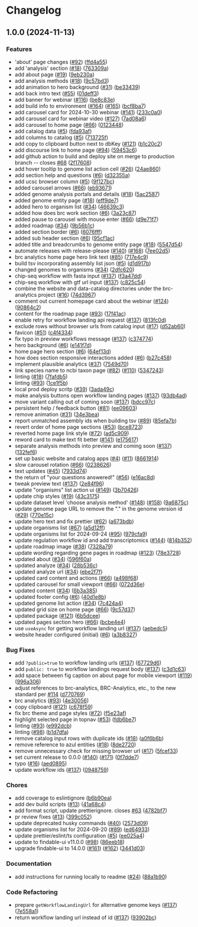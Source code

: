 # Changelog

## 1.0.0 (2024-11-13)


### Features

* 'about' page changes ([#92](https://github.com/galaxyproject/brc-analytics/issues/92)) ([ffd4a55](https://github.com/galaxyproject/brc-analytics/commit/ffd4a5516dd3f0c957ec432a8b1616f38cacff2f))
* add 'analysis' section ([#18](https://github.com/galaxyproject/brc-analytics/issues/18)) ([763309a](https://github.com/galaxyproject/brc-analytics/commit/763309a53f58731a90e5bcd0343e92b64544fcfc))
* add about page ([#19](https://github.com/galaxyproject/brc-analytics/issues/19)) ([9eb230a](https://github.com/galaxyproject/brc-analytics/commit/9eb230acb810c0b0b6a2b9f04dedaecbf2d46941))
* add analysis methods ([#18](https://github.com/galaxyproject/brc-analytics/issues/18)) ([9c57bd3](https://github.com/galaxyproject/brc-analytics/commit/9c57bd3028009cbfb2486d7934f8c89a68871f0d))
* add animation to hero background ([#31](https://github.com/galaxyproject/brc-analytics/issues/31)) ([be33439](https://github.com/galaxyproject/brc-analytics/commit/be334390d842a3f58df87d15b8f2fbb3cb76dcbd))
* add back intro text ([#55](https://github.com/galaxyproject/brc-analytics/issues/55)) ([01deff3](https://github.com/galaxyproject/brc-analytics/commit/01deff366cfe8ed5ba41b98ccc4a1bd0ef9fdb92))
* add banner for webinar ([#116](https://github.com/galaxyproject/brc-analytics/issues/116)) ([be8c83e](https://github.com/galaxyproject/brc-analytics/commit/be8c83e3cbcf03c2785fbd99d89f4c2d58467549))
* add build info to environment ([#164](https://github.com/galaxyproject/brc-analytics/issues/164)) ([#165](https://github.com/galaxyproject/brc-analytics/issues/165)) ([bcf8ba7](https://github.com/galaxyproject/brc-analytics/commit/bcf8ba7c342bc2642859f8d8bdee94ed89d8f4fe))
* add carousel card for 2024-10-30 webinar ([#141](https://github.com/galaxyproject/brc-analytics/issues/141)) ([233c0a0](https://github.com/galaxyproject/brc-analytics/commit/233c0a00af04fd4b9795682ea2c2466e307d427e))
* add carousel card for webinar video ([#127](https://github.com/galaxyproject/brc-analytics/issues/127)) ([7ad08a6](https://github.com/galaxyproject/brc-analytics/commit/7ad08a6bc434b73698cec0b1b306193da4ba2d2c))
* add carousel to home page ([#66](https://github.com/galaxyproject/brc-analytics/issues/66)) ([0123448](https://github.com/galaxyproject/brc-analytics/commit/0123448838fe0360dcdaf6db421c988c2d362cd5))
* add catalog data ([#5](https://github.com/galaxyproject/brc-analytics/issues/5)) ([fda93af](https://github.com/galaxyproject/brc-analytics/commit/fda93afdbc7c173289bef3c2b8c90ae1104ce7f6))
* add columns to catalog ([#5](https://github.com/galaxyproject/brc-analytics/issues/5)) ([713725f](https://github.com/galaxyproject/brc-analytics/commit/713725f71db56e297e009975e61ad92b332c0bfb))
* add copy to clipboard button next to dbKey ([#121](https://github.com/galaxyproject/brc-analytics/issues/121)) ([b1c20c2](https://github.com/galaxyproject/brc-analytics/commit/b1c20c2e63e31334a8a1980f90362e99ff70ad61))
* add discourse link to home page ([#94](https://github.com/galaxyproject/brc-analytics/issues/94)) ([59453c6](https://github.com/galaxyproject/brc-analytics/commit/59453c65c15367493a489edfc540656f64c49fe6))
* add github action to build and deploy site on merge to production branch -- closes [#68](https://github.com/galaxyproject/brc-analytics/issues/68) ([2f17608](https://github.com/galaxyproject/brc-analytics/commit/2f17608da599086d02fe7c2eabdd13198dc583fb))
* add hover tooltip to genome list action cell ([#26](https://github.com/galaxyproject/brc-analytics/issues/26)) ([24ae860](https://github.com/galaxyproject/brc-analytics/commit/24ae8606e63d300c59d5be835771a1b7f2f8a255))
* add section help and questions ([#6](https://github.com/galaxyproject/brc-analytics/issues/6)) ([d32355a](https://github.com/galaxyproject/brc-analytics/commit/d32355ae5f024de52befcf603dc9b8e4b3edc130))
* add ucsc browser column ([#5](https://github.com/galaxyproject/brc-analytics/issues/5)) ([9f127bc](https://github.com/galaxyproject/brc-analytics/commit/9f127bcef9baf4140a107665d5e9f1a71d406290))
* added carousel arrows ([#66](https://github.com/galaxyproject/brc-analytics/issues/66)) ([eb93671](https://github.com/galaxyproject/brc-analytics/commit/eb93671db550976d4538ec71e18232bbce33acc1))
* added genome analysis portals and details ([#18](https://github.com/galaxyproject/brc-analytics/issues/18)) ([5ac2587](https://github.com/galaxyproject/brc-analytics/commit/5ac258783d49dc7625dbaa3314e88ab45f8d7e57))
* added genome entity page ([#18](https://github.com/galaxyproject/brc-analytics/issues/18)) ([eff9de7](https://github.com/galaxyproject/brc-analytics/commit/eff9de782347da60e98680eb73a3f4444e387118))
* added hero to organism list ([#34](https://github.com/galaxyproject/brc-analytics/issues/34)) ([46639c3](https://github.com/galaxyproject/brc-analytics/commit/46639c3307ac27fd780d2774ff8857cfa57af23d))
* added how does brc work section ([#6](https://github.com/galaxyproject/brc-analytics/issues/6)) ([3a23c87](https://github.com/galaxyproject/brc-analytics/commit/3a23c87a55c8c9846ca54b418a7f6fd8dcc1d21c))
* added pause to carousel with mouse enter ([#66](https://github.com/galaxyproject/brc-analytics/issues/66)) ([d9e71f7](https://github.com/galaxyproject/brc-analytics/commit/d9e71f7f90f0b11cae9013e9ca0483c78cca2f6a))
* added roadmap ([#34](https://github.com/galaxyproject/brc-analytics/issues/34)) ([9b56b1c](https://github.com/galaxyproject/brc-analytics/commit/9b56b1c225fa6b6fe9a9fa9743c53e5e00ae1a4d))
* added section border ([#6](https://github.com/galaxyproject/brc-analytics/issues/6)) ([6076fff](https://github.com/galaxyproject/brc-analytics/commit/6076fffbad89c357835d00258450d01081c1a33c))
* added sub header section ([#6](https://github.com/galaxyproject/brc-analytics/issues/6)) ([95cf1ac](https://github.com/galaxyproject/brc-analytics/commit/95cf1ac1fbf23695e1ae33bebe38296c0b3c7f9a))
* added title and breadcrumbs to genome entity page ([#18](https://github.com/galaxyproject/brc-analytics/issues/18)) ([5547d54](https://github.com/galaxyproject/brc-analytics/commit/5547d54bfc468a1e6c51006ffc02995141dbd9e5))
* automate releases with release-please ([#140](https://github.com/galaxyproject/brc-analytics/issues/140)) ([#168](https://github.com/galaxyproject/brc-analytics/issues/168)) ([7ee02d5](https://github.com/galaxyproject/brc-analytics/commit/7ee02d5bb71f91deea52434436189cd6591541c2))
* brc analytics home page hero link text ([#85](https://github.com/galaxyproject/brc-analytics/issues/85)) ([717e4c9](https://github.com/galaxyproject/brc-analytics/commit/717e4c99e241c310cf7e0491e5884c81233da88e))
* build tsv incorporating assembly list json ([#5](https://github.com/galaxyproject/brc-analytics/issues/5)) ([d1d917b](https://github.com/galaxyproject/brc-analytics/commit/d1d917b15122528c6a91c12dd5a3956b9d4a4244))
* changed genomes to organisms ([#34](https://github.com/galaxyproject/brc-analytics/issues/34)) ([2dfc620](https://github.com/galaxyproject/brc-analytics/commit/2dfc620a050704ad94133efbeaba45666dd7b335))
* chip-seq workflow with fasta input ([#137](https://github.com/galaxyproject/brc-analytics/issues/137)) ([f3a47dd](https://github.com/galaxyproject/brc-analytics/commit/f3a47dd0566e34aee46a442b58cc4efd93b9fc7f))
* chip-seq workflow with gtf url input ([#137](https://github.com/galaxyproject/brc-analytics/issues/137)) ([c825c54](https://github.com/galaxyproject/brc-analytics/commit/c825c54eea747b20ad071fad555bb41a4ddb1e4b))
* combine the website and data-catalog directories under the brc-analytics project ([#16](https://github.com/galaxyproject/brc-analytics/issues/16)) ([74d3967](https://github.com/galaxyproject/brc-analytics/commit/74d3967fd061701dded5945ed84d18b4c14bee29))
* comment out current homepage card about the webinar ([#124](https://github.com/galaxyproject/brc-analytics/issues/124)) ([90864c2](https://github.com/galaxyproject/brc-analytics/commit/90864c25981509a555a9a651e79a692ce908cfad))
* content for the roadmap page ([#93](https://github.com/galaxyproject/brc-analytics/issues/93)) ([17f41ac](https://github.com/galaxyproject/brc-analytics/commit/17f41ac3584030abc59139c0b9ba43553fe25ebd))
* enable retry for workflow landing api request ([#137](https://github.com/galaxyproject/brc-analytics/issues/137)) ([813fc0d](https://github.com/galaxyproject/brc-analytics/commit/813fc0ddd60878bd5c24eda7bf6cd899a8f23987))
* exclude rows without browser urls from catalog input ([#17](https://github.com/galaxyproject/brc-analytics/issues/17)) ([d52ab60](https://github.com/galaxyproject/brc-analytics/commit/d52ab6025164e18eb5ce1890e03012c12773edbe))
* favicon ([#51](https://github.com/galaxyproject/brc-analytics/issues/51)) ([c4f4334](https://github.com/galaxyproject/brc-analytics/commit/c4f4334511c1c5520dafccd9f111c19213f9b96d))
* fix typo in preview workflows message ([#137](https://github.com/galaxyproject/brc-analytics/issues/137)) ([c374774](https://github.com/galaxyproject/brc-analytics/commit/c374774b972af25f4dc467c958881363e424050b))
* hero background ([#6](https://github.com/galaxyproject/brc-analytics/issues/6)) ([e141f7d](https://github.com/galaxyproject/brc-analytics/commit/e141f7d5d868a71f52d092e70940091ff342a4b8))
* home page hero section ([#6](https://github.com/galaxyproject/brc-analytics/issues/6)) ([64ef13d](https://github.com/galaxyproject/brc-analytics/commit/64ef13dbbaa5d5d3aa2151a07d84daa7f67184ca))
* how does section responsive interactions added ([#6](https://github.com/galaxyproject/brc-analytics/issues/6)) ([b27c458](https://github.com/galaxyproject/brc-analytics/commit/b27c45800c611c487d0f7c756d6a32282d3f92e0))
* implement plausible analytics ([#37](https://github.com/galaxyproject/brc-analytics/issues/37)) ([7549d70](https://github.com/galaxyproject/brc-analytics/commit/7549d706dadcdb88b90324171a01244a1238e521))
* link species name to ncbi taxon page ([#82](https://github.com/galaxyproject/brc-analytics/issues/82)) ([#110](https://github.com/galaxyproject/brc-analytics/issues/110)) ([5347243](https://github.com/galaxyproject/brc-analytics/commit/534724309917bc1affcb9f11beaaa21e65669f59))
* linting ([#18](https://github.com/galaxyproject/brc-analytics/issues/18)) ([7fafdb5](https://github.com/galaxyproject/brc-analytics/commit/7fafdb5ab88a4de0d482c521d505b9918bc6d522))
* linting ([#93](https://github.com/galaxyproject/brc-analytics/issues/93)) ([1ce1f5b](https://github.com/galaxyproject/brc-analytics/commit/1ce1f5b98446ddb28f4fa3e59809ee2385d1a79d))
* local prod deploy scritp ([#39](https://github.com/galaxyproject/brc-analytics/issues/39)) ([3ada49c](https://github.com/galaxyproject/brc-analytics/commit/3ada49c71434642936f8f4a1112d7843dd760672))
* make analysis buttons open workflow landing pages ([#137](https://github.com/galaxyproject/brc-analytics/issues/137)) ([93db4ad](https://github.com/galaxyproject/brc-analytics/commit/93db4ad3781ec2a0ed27f952e99f80e0a833cbc1))
* move variant calling out of coming soon ([#137](https://github.com/galaxyproject/brc-analytics/issues/137)) ([bdcc97c](https://github.com/galaxyproject/brc-analytics/commit/bdcc97c883cfcd8308727844c09af83c7d225a53))
* persistent help / feedback button ([#81](https://github.com/galaxyproject/brc-analytics/issues/81)) ([ee09603](https://github.com/galaxyproject/brc-analytics/commit/ee09603385787e0629822ffdd88d565a59c4091a))
* remove animation ([#31](https://github.com/galaxyproject/brc-analytics/issues/31)) ([34e3bea](https://github.com/galaxyproject/brc-analytics/commit/34e3bea086c6d54a1cb2bdcd3dc0bebf5a4dfb09))
* report unmatched assembly ids when building tsv ([#89](https://github.com/galaxyproject/brc-analytics/issues/89)) ([85efa7b](https://github.com/galaxyproject/brc-analytics/commit/85efa7be4e89945d8085c7ab2b0c3f0c77d0342d))
* revert order of home page sections ([#53](https://github.com/galaxyproject/brc-analytics/issues/53)) ([bce8723](https://github.com/galaxyproject/brc-analytics/commit/bce8723d90f6fb2c1b2c37b0ad1fa17f5f257a70))
* reverted home page link style ([#72](https://github.com/galaxyproject/brc-analytics/issues/72)) ([ad5c909](https://github.com/galaxyproject/brc-analytics/commit/ad5c909d7199cbc2a019b02f6eeca8340d73f4ba))
* reword card to make text fit better ([#141](https://github.com/galaxyproject/brc-analytics/issues/141)) ([e175617](https://github.com/galaxyproject/brc-analytics/commit/e175617397f8418cfaa2ee3dc125cfa09ba5b7b2))
* separate analysis methods into preview and coming soon ([#137](https://github.com/galaxyproject/brc-analytics/issues/137)) ([132fef6](https://github.com/galaxyproject/brc-analytics/commit/132fef65f1ae51004cf417dbff79a6ee9c191b28))
* set up basic website and catalog apps ([#4](https://github.com/galaxyproject/brc-analytics/issues/4)) ([#11](https://github.com/galaxyproject/brc-analytics/issues/11)) ([8661914](https://github.com/galaxyproject/brc-analytics/commit/8661914830f995b5f05bbb24345fa3594121dffa))
* slow carousel rotation ([#66](https://github.com/galaxyproject/brc-analytics/issues/66)) ([0238626](https://github.com/galaxyproject/brc-analytics/commit/023862656f50a86e639508a0bd6e3cd9f1697bf6))
* text updates ([#45](https://github.com/galaxyproject/brc-analytics/issues/45)) ([7933d74](https://github.com/galaxyproject/brc-analytics/commit/7933d7496d33a58a68880af8038ec33d619b5e6f))
* the return of "your questions answered!" ([#56](https://github.com/galaxyproject/brc-analytics/issues/56)) ([e16ac8d](https://github.com/galaxyproject/brc-analytics/commit/e16ac8d96beb755ff4c7156e0e0364c554ba69f0))
* tweak preview text ([#137](https://github.com/galaxyproject/brc-analytics/issues/137)) ([2e84f96](https://github.com/galaxyproject/brc-analytics/commit/2e84f9632c419a3e0eb7159b4f73fdf7e6282d33))
* update "organisms" list action ui ([#149](https://github.com/galaxyproject/brc-analytics/issues/149)) ([3b70426](https://github.com/galaxyproject/brc-analytics/commit/3b70426d4acb3a73c5c417d588f90ea89bab2d80))
* update chip styles ([#19](https://github.com/galaxyproject/brc-analytics/issues/19)) ([43c3175](https://github.com/galaxyproject/brc-analytics/commit/43c3175b160dc780e95f0386e4a88b46bdc4779c))
* update dataset level 'choose analysis method' ([#148](https://github.com/galaxyproject/brc-analytics/issues/148)) ([#158](https://github.com/galaxyproject/brc-analytics/issues/158)) ([9a6875c](https://github.com/galaxyproject/brc-analytics/commit/9a6875cd2d844b315588b579e42781e07b31fbab))
* update genome page URL to remove the "." in the genome version id ([#29](https://github.com/galaxyproject/brc-analytics/issues/29)) ([770e15c](https://github.com/galaxyproject/brc-analytics/commit/770e15c97aaa2da98edc6d6ccd46e8d4c01b4b83))
* update hero text and fix prettier ([#62](https://github.com/galaxyproject/brc-analytics/issues/62)) ([a673bdb](https://github.com/galaxyproject/brc-analytics/commit/a673bdb695b7e5bde2860186c8e0678d6aaab406))
* update organisms list ([#67](https://github.com/galaxyproject/brc-analytics/issues/67)) ([a5d12ff](https://github.com/galaxyproject/brc-analytics/commit/a5d12ffadce94fb4660718766511483c0da6e7fb))
* update organisms list for 2024-09-24 ([#95](https://github.com/galaxyproject/brc-analytics/issues/95)) ([979cfa9](https://github.com/galaxyproject/brc-analytics/commit/979cfa97466cfb67388bd662126b2e7d2e1443ea))
* update regulation workflow id and add transcriptomics ([#144](https://github.com/galaxyproject/brc-analytics/issues/144)) ([814b352](https://github.com/galaxyproject/brc-analytics/commit/814b35200658adb44af255b6e08e944ebbb4412f))
* update roadmap image ([#38](https://github.com/galaxyproject/brc-analytics/issues/38)) ([7328a79](https://github.com/galaxyproject/brc-analytics/commit/7328a793ba1df4e77b6e4b03173b6addd3155922))
* update wording regarding gene pages in roadmap ([#123](https://github.com/galaxyproject/brc-analytics/issues/123)) ([78e3728](https://github.com/galaxyproject/brc-analytics/commit/78e3728c8f4b707504449ab57d2ecd26cea3088c))
* updated about ([#34](https://github.com/galaxyproject/brc-analytics/issues/34)) ([596f60a](https://github.com/galaxyproject/brc-analytics/commit/596f60a334d5aba17922971b523f5b7df9c6d0a7))
* updated analyze ([#34](https://github.com/galaxyproject/brc-analytics/issues/34)) ([28b536c](https://github.com/galaxyproject/brc-analytics/commit/28b536cdbc8920e0d3571e1bc65de002dc49d50e))
* updated analyze url ([#34](https://github.com/galaxyproject/brc-analytics/issues/34)) ([ebe2f7f](https://github.com/galaxyproject/brc-analytics/commit/ebe2f7f10c43b3d16a244a25bc718d8b2df421ae))
* updated card content and actions ([#66](https://github.com/galaxyproject/brc-analytics/issues/66)) ([a498f68](https://github.com/galaxyproject/brc-analytics/commit/a498f68d46bd83c30532d2a52623430eae5f209c))
* updated carousel for small viewport ([#66](https://github.com/galaxyproject/brc-analytics/issues/66)) ([072d36e](https://github.com/galaxyproject/brc-analytics/commit/072d36e502cd935d1631eaa4a4e6ebe38bfe94ac))
* updated content ([#34](https://github.com/galaxyproject/brc-analytics/issues/34)) ([6b3a385](https://github.com/galaxyproject/brc-analytics/commit/6b3a385c1be4249cbfb61767e405a2e874810d64))
* updated footer config ([#6](https://github.com/galaxyproject/brc-analytics/issues/6)) ([40d1e8b](https://github.com/galaxyproject/brc-analytics/commit/40d1e8be893b3204f505f5b2dc6e29a703e4e2ec))
* updated genome list action ([#34](https://github.com/galaxyproject/brc-analytics/issues/34)) ([7c424a4](https://github.com/galaxyproject/brc-analytics/commit/7c424a435f45e98cd36d21856b36cf0bdb60a194))
* updated grid size on home page ([#66](https://github.com/galaxyproject/brc-analytics/issues/66)) ([9c57d37](https://github.com/galaxyproject/brc-analytics/commit/9c57d3773117cf87ba4cc6d7337c9e32d67ad5d1))
* updated package ([#121](https://github.com/galaxyproject/brc-analytics/issues/121)) ([6b5dcee](https://github.com/galaxyproject/brc-analytics/commit/6b5dcee0ba5eeb3c6e2cf5c19a52be0a3ac52b04))
* updated pages section hero ([#66](https://github.com/galaxyproject/brc-analytics/issues/66)) ([bcbe4e4](https://github.com/galaxyproject/brc-analytics/commit/bcbe4e4e961ded9309e20ebcb7bf6d450d735fdc))
* use `useAsync` for getting workflow landing url ([#137](https://github.com/galaxyproject/brc-analytics/issues/137)) ([aebedc5](https://github.com/galaxyproject/brc-analytics/commit/aebedc51eecd1e828dc996f9a8c24de5e9c4eb5f))
* website header configured (initial) ([#6](https://github.com/galaxyproject/brc-analytics/issues/6)) ([a3b8327](https://github.com/galaxyproject/brc-analytics/commit/a3b83276adbc9680662d93c199bac2281fa3b5a3))


### Bug Fixes

* add `?public=true` to workflow landing urls ([#137](https://github.com/galaxyproject/brc-analytics/issues/137)) ([67729d6](https://github.com/galaxyproject/brc-analytics/commit/67729d67a463d7254b7f80cb5a4f9aad44161e0e))
* add `public: true` to workflow landings request body ([#137](https://github.com/galaxyproject/brc-analytics/issues/137)) ([c3d1c63](https://github.com/galaxyproject/brc-analytics/commit/c3d1c63103131e577827dd2b2bdf6ef6979b8517))
* add space between fig caption on about page for mobile viewport ([#119](https://github.com/galaxyproject/brc-analytics/issues/119)) ([996a306](https://github.com/galaxyproject/brc-analytics/commit/996a3069ea00f401cee986081d2eef664015dbac))
* adjust references to brc-analytics, BRC-Analytics, etc., to the new standard per [#114](https://github.com/galaxyproject/brc-analytics/issues/114) ([d770769](https://github.com/galaxyproject/brc-analytics/commit/d770769d77f8235e9e10d3bf054c07a4b576444d))
* brc analytics ([#93](https://github.com/galaxyproject/brc-analytics/issues/93)) ([4e30056](https://github.com/galaxyproject/brc-analytics/commit/4e30056d4cac818e9f350966b8399e64c3a0f7e7))
* copy clipboard ([#121](https://github.com/galaxyproject/brc-analytics/issues/121)) ([c678f59](https://github.com/galaxyproject/brc-analytics/commit/c678f59c506d2624700691f0ec01e80809cb9ae4))
* fix brc theme and page styles ([#72](https://github.com/galaxyproject/brc-analytics/issues/72)) ([f5e23af](https://github.com/galaxyproject/brc-analytics/commit/f5e23af37fbb0d36f9f6c3027054a7f52a3c2c0e))
* highlight selected page in topnav ([#53](https://github.com/galaxyproject/brc-analytics/issues/53)) ([fdb6be7](https://github.com/galaxyproject/brc-analytics/commit/fdb6be7c5f4cebe67c46ef60e13471a2a2fec1b3))
* linting ([#93](https://github.com/galaxyproject/brc-analytics/issues/93)) ([e992dcb](https://github.com/galaxyproject/brc-analytics/commit/e992dcba4444cafd30429fd9ee3d97c03588a891))
* linting ([#98](https://github.com/galaxyproject/brc-analytics/issues/98)) ([b1d7dfa](https://github.com/galaxyproject/brc-analytics/commit/b1d7dfaf1be8529bc4066dd658317b6785450eb2))
* remove catalog input rows with duplicate ids ([#18](https://github.com/galaxyproject/brc-analytics/issues/18)) ([a0f6b6b](https://github.com/galaxyproject/brc-analytics/commit/a0f6b6b0ed96eea0386fd1560d3dcf635998ea68))
* remove reference to azul entities ([#18](https://github.com/galaxyproject/brc-analytics/issues/18)) ([8de2720](https://github.com/galaxyproject/brc-analytics/commit/8de2720cc3a5df7d206bf9d1d453f6054f93e452))
* remove unnecessary check for missing browser url ([#17](https://github.com/galaxyproject/brc-analytics/issues/17)) ([5fcef33](https://github.com/galaxyproject/brc-analytics/commit/5fcef33fd679744780d566427861bb5a67a256e9))
* set current release to 0.0.0 ([#140](https://github.com/galaxyproject/brc-analytics/issues/140)) ([#171](https://github.com/galaxyproject/brc-analytics/issues/171)) ([0f7dde7](https://github.com/galaxyproject/brc-analytics/commit/0f7dde74b5e6a3f9cbd131d7ed2ed1887fc98f72))
* typo ([#16](https://github.com/galaxyproject/brc-analytics/issues/16)) ([aed0895](https://github.com/galaxyproject/brc-analytics/commit/aed0895f0e5a422fa5abaf1bc93a9d0aec0562d0))
* update workflow ids ([#137](https://github.com/galaxyproject/brc-analytics/issues/137)) ([0948759](https://github.com/galaxyproject/brc-analytics/commit/094875930143ac9b8d82ae7bd47f020a6f53dcd3))


### Chores

* add coverage to eslintignore ([b6b90ea](https://github.com/galaxyproject/brc-analytics/commit/b6b90ea15bf4756d8e0491c8e939cb2e1f405356))
* add dev build scripts ([#13](https://github.com/galaxyproject/brc-analytics/issues/13)) ([41a68c4](https://github.com/galaxyproject/brc-analytics/commit/41a68c41ab3e39140e13b7c53320ebf27c56433a))
* add format script, update prettierignore.  closes [#63](https://github.com/galaxyproject/brc-analytics/issues/63) ([4782bf7](https://github.com/galaxyproject/brc-analytics/commit/4782bf7f546956e47a4c3c577b8193fe19dfe662))
* pr review fixes ([#13](https://github.com/galaxyproject/brc-analytics/issues/13)) ([399c052](https://github.com/galaxyproject/brc-analytics/commit/399c052ca1f081b65b79ceea124bc61e5fff5f88))
* update deprecated husky commands ([#40](https://github.com/galaxyproject/brc-analytics/issues/40)) ([2573d09](https://github.com/galaxyproject/brc-analytics/commit/2573d09bf01bd1c34e6bfa0554dbe99c14388dc6))
* update organisms list for 2024-09-20 ([#89](https://github.com/galaxyproject/brc-analytics/issues/89)) ([ed64933](https://github.com/galaxyproject/brc-analytics/commit/ed64933d4c9ab632d77d2d569af84d639aa89842))
* update prettier/eslint/ts configuration ([#5](https://github.com/galaxyproject/brc-analytics/issues/5)) ([ee025a4](https://github.com/galaxyproject/brc-analytics/commit/ee025a49f4481e0f00cc27ea6d52d80f0eac9727))
* update to findable-ui v11.0.0 ([#98](https://github.com/galaxyproject/brc-analytics/issues/98)) ([86eeb18](https://github.com/galaxyproject/brc-analytics/commit/86eeb187824945fd01d1964ce87c27c55bcc144d))
* upgrade findable-ui to 14.0.0 ([#161](https://github.com/galaxyproject/brc-analytics/issues/161)) ([#162](https://github.com/galaxyproject/brc-analytics/issues/162)) ([3441d03](https://github.com/galaxyproject/brc-analytics/commit/3441d0346334cd72b071d284c8f02131ce84bbdc))


### Documentation

* add instructions for running locally to readme ([#24](https://github.com/galaxyproject/brc-analytics/issues/24)) ([88a1b90](https://github.com/galaxyproject/brc-analytics/commit/88a1b90ffc72a76f971cf2291c9e17836b84ee45))


### Code Refactoring

* prepare `getWorkflowLandingUrl` for alternative genome keys ([#137](https://github.com/galaxyproject/brc-analytics/issues/137)) ([7e558a1](https://github.com/galaxyproject/brc-analytics/commit/7e558a1573b06cd331136934767282851cba60ea))
* return workflow landing url instead of id ([#137](https://github.com/galaxyproject/brc-analytics/issues/137)) ([93902bc](https://github.com/galaxyproject/brc-analytics/commit/93902bc893875d0841e16f7cd22bb5a5d8cabb94))
